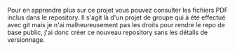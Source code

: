Pour en apprendre plus sur ce projet vous pouvez consulter les fichiers PDF inclus dans le repository.
Il s'agit là d'un projet de groupe qui à été effectué avec git mais je n'ai malheureusement pas les droits pour rendre le repo de base public, j'ai donc créer ce nouveau repository sans les détails de versionnage.